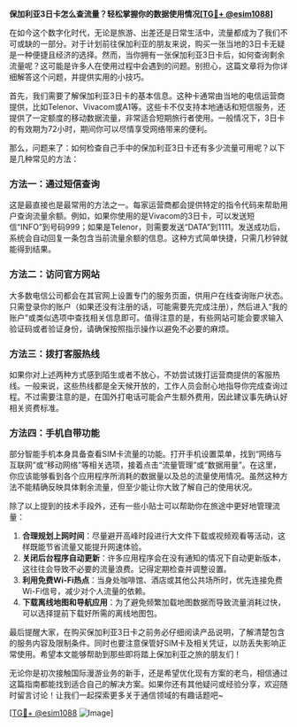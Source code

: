 **保加利亚3日卡怎么查流量？轻松掌握你的数据使用情况[[TG💪+ @esim1088](https://t.me/s/esim1088)]**

在如今这个数字化时代，无论是旅游、出差还是日常生活中，流量都成为了我们不可或缺的一部分。对于计划前往保加利亚的朋友来说，购买一张当地的3日卡无疑是一种便捷且经济的选择。然而，当你拥有一张保加利亚3日卡后，如何查询剩余流量呢？这可能是许多人在使用过程中会遇到的问题。别担心，这篇文章将为你详细解答这个问题，并提供实用的小技巧。

首先，我们需要了解保加利亚3日卡的基本信息。这种卡通常由当地的电信运营商提供，比如Telenor、Vivacom或A1等。这些卡不仅支持本地通话和短信服务，还提供了一定额度的移动数据流量，非常适合短期旅行者使用。一般情况下，3日卡的有效期为72小时，期间你可以尽情享受网络带来的便利。

那么，问题来了：如何检查自己手中的保加利亚3日卡还有多少流量可用呢？以下是几种常见的方法：

### 方法一：通过短信查询
这是最直接也是最常用的方法之一。每家运营商都会提供特定的指令代码来帮助用户查询流量余额。例如，如果你使用的是Vivacom的3日卡，可以发送短信“INFO”到号码999；如果是Telenor，则需要发送“DATA”到1111。发送成功后，系统会自动回复一条包含当前流量余额的信息。这种方式简单快捷，只需几秒钟就能得到结果。

### 方法二：访问官方网站
大多数电信公司都会在其官网上设置专门的服务页面，供用户在线查询账户状态。只需登录你的账户（如果还没有注册的话，可能需要先完成注册），然后进入“我的账户”或类似选项中查找相关信息即可。值得注意的是，有些网站可能会要求输入验证码或者验证身份，请确保按照指示操作以避免不必要的麻烦。

### 方法三：拨打客服热线
如果你对上述两种方式感到陌生或者不放心，不妨尝试拨打运营商提供的客服热线。一般来说，这些热线都是全天候开放的，工作人员会耐心地指导你完成查询过程。不过需要注意的是，在国外打电话可能会产生额外费用，因此建议事先确认好相关资费标准。

### 方法四：手机自带功能
部分智能手机本身具备查看SIM卡流量的功能。打开手机设置菜单，找到“网络与互联网”或“移动网络”等相关选项，接着点击“流量管理”或“数据用量”。在这里，你应该能够看到各个应用程序所消耗的数据量以及总的流量使用情况。虽然这种方法不能精确反映具体剩余流量，但至少能让你大致了解自己的使用状况。

除了以上提到的技术手段外，还有一些小贴士可以帮助你在旅途中更好地管理流量：

1. **合理规划上网时间**：尽量避开高峰时段进行大文件下载或视频观看等活动，这样既能节省流量又能提升网速体验。
2. **关闭后台程序自动更新**：许多应用程序会在没有通知的情况下自动更新版本，这往往会导致不必要的流量浪费。记得定期检查并调整设置。
3. **利用免费Wi-Fi热点**：当身处咖啡馆、酒店或其他公共场所时，优先连接免费Wi-Fi信号，减少对个人流量的依赖。
4. **下载离线地图和导航应用**：为了避免频繁加载地图数据而导致流量消耗过快，可以选择提前下载好所需的离线地图包。

最后提醒大家，在购买保加利亚3日卡之前务必仔细阅读产品说明，了解清楚包含的服务内容及限制条件。同时也要注意保管好SIM卡及相关凭证，以防丢失影响正常使用。希望本文能够帮助到那些即将踏上保加利亚之旅的朋友们！

无论你是初次接触国际漫游业务的新手，还是希望优化现有方案的老鸟，相信通过这篇指南都能找到适合自己的解决方案。如果你还有其他疑问或经验分享，欢迎随时留言讨论！让我们一起探索更多关于通信领域的有趣话题吧~

[[TG💪+ @esim1088](https://t.me/s/esim1088) ![Image](https://i.postimg.cc/4NQfJmqS/Snipaste-2025-05-13-00-14-12.png)]